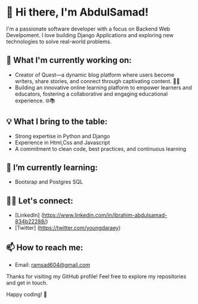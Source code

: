 # 👋 Hi there, I'm AbdulSamad!

I'm a passionate software developer with a focus on Backend Web Develpoment. I love building Django Applications and exploring new technologies to solve real-world problems.

## 🚀 What I'm currently working on:

- Creator of Quest—a dynamic blog platform where users become writers, share stories, and connect through captivating content. 🚀✨
- Building an innovative online learning platform to empower learners and educators, fostering a collaborative and engaging educational experience. 🌐📚

## 💡 What I bring to the table:

- Strong expertise in Python and Django
- Experience in Html,Css and Javascript
- A commitment to clean code, best practices, and continuous learning

## 🌱 I’m currently learning:

- Bootsrap and Postgres SQL

## 👯‍♀️ Let's connect:

- [LinkedIn] (https://www.linkedin.com/in/ibrahim-abdulsamad-834b22288/) 
- [Twitter] (https://twitter.com/youngdaraey)

## 📫 How to reach me:

- Email: ramsad604@gmail.com

Thanks for visiting my GitHub profile! Feel free to explore my repositories and get in touch.

Happy coding! 🚀

